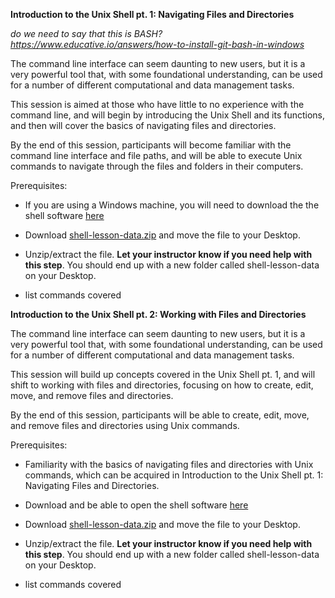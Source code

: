 **Introduction to the Unix Shell pt. 1: Navigating Files and Directories**

*do we need to say that this is BASH?*
*https://www.educative.io/answers/how-to-install-git-bash-in-windows*

The command line interface can seem daunting to new users, but it is a very powerful tool that, with some foundational understanding, can be used for a number of different computational and data management tasks.  

This session is aimed at those who have little to no experience with the command line, and will begin by introducing the Unix Shell and its functions, and then will cover the basics of navigating files and directories.

By the end of this session, participants will become familiar with the command line interface and file paths, and will be able to execute Unix commands to navigate through the files and folders in their computers.

Prerequisites: 

* If you are using a Windows machine, you will need to download the the shell software [here](https://git-scm.com/download/win)
* Download [shell-lesson-data.zip](shell-lesson-data.zip) and move the file to your Desktop.
* Unzip/extract the file. **Let your instructor know if you need help with this step**. You should end up with a new folder called shell-lesson-data on your Desktop.

* list commands covered

**Introduction to the Unix Shell pt. 2: Working with Files and Directories**

The command line interface can seem daunting to new users, but it is a very powerful tool that, with some foundational understanding, can be used for a number of different computational and data management tasks.  

This session will build up concepts covered in the Unix Shell pt. 1, and will shift to working with files and directories, focusing on how to create, edit, move, and remove files and directories.  

By the end of this session, participants will be able to create, edit, move, and remove files and directories using Unix commands.

Prerequisites: 

* Familiarity with the basics of navigating files and directories with Unix commands, which can be acquired in Introduction to the Unix Shell pt. 1: Navigating Files and Directories.
* Download and be able to open the shell software [here](https://carpentries.github.io/workshop-template/install_instructions/#the-bash-shell)
* Download [shell-lesson-data.zip](shell-lesson-data.zip) and move the file to your Desktop.
* Unzip/extract the file. **Let your instructor know if you need help with this step**. You should end up with a new folder called shell-lesson-data on your Desktop.

* list commands covered